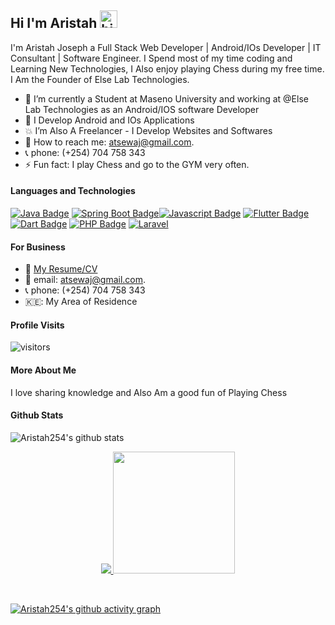 ## Hi I'm Aristah <img src="https://user-images.githubusercontent.com/1303154/88677602-1635ba80-d120-11ea-84d8-d263ba5fc3c0.gif" width="28px" alt="hi">

I'm Aristah Joseph a Full Stack Web Developer | Android/IOs Developer | IT Consultant | Software Engineer. I Spend most of my time coding and Learning New Technologies, I Also enjoy playing Chess during my free time. I Am the Founder of Else Lab Technologies.




<!-- TODO: Add last video link -->
- 🔭 I’m currently a Student at Maseno University and working at @Else Lab Technologies as an Android/IOS software Developer
- 🤔 I Develop Android and IOs Applications
- 💥 I’m Also A Freelancer - I Develop Websites and Softwares
- 📧 How to reach me: atsewaj@gmail.com.
- 📞 phone: (+254) 704 758 343
- ⚡ Fun fact: I play Chess and go to the GYM very often.


#### Languages and Technologies

<!-- TODO: Make technologies links takes you to repositories -->

[![Java Badge](https://img.shields.io/badge/-Java-5382a1?style=for-the-badge&labelColor=black&logo=java&logoColor=5382a1)](#) [![Spring Boot Badge](https://img.shields.io/badge/-SpringBoot-008000?style=for-the-badge&labelColor=black&logo=springboot&logoColor=008000)](#)[![Javascript Badge](https://img.shields.io/badge/-Javascript-F0DB4F?style=for-the-badge&labelColor=black&logo=javascript&logoColor=F0DB4F)](#) [![Flutter Badge](https://img.shields.io/badge/-Flutter-007acc?style=for-the-badge&labelColor=black&logo=flutter&logoColor=007acc)](#) [![Dart Badge](https://img.shields.io/badge/-Dart-007acc?style=for-the-badge&labelColor=black&logo=dart&logoColor=007acc)](#) [![PHP Badge](https://img.shields.io/badge/-Php-474A8A?style=for-the-badge&labelColor=black&logo=php&logoColor=474A8A)](#) [![Laravel](https://img.shields.io/badge/-Laravel-FF0000?style=for-the-badge&labelColor=black&logo=laravel&logoColor=FF0000)](#)


#### For Business  
- :paperclip: [My Resume/CV](https://github.com/Aristah254/Aristah254/blob/master/resumes/resume%20v1.0.pdf)
- 📧 email: atsewaj@gmail.com.
- 📞 phone: (+254) 704 758 343
- 🇰🇪: My Area of Residence


#### Profile Visits 

![visitors](https://visitor-badge.glitch.me/badge?page_id=Aristah254.Aristah254)


 #### More About Me
I love sharing knowledge and Also Am a good fun of Playing Chess




#### Github Stats



![Aristah254's github stats](https://github-readme-stats.vercel.app/api?username=Aristah254&count_private=true&theme=tokyonight&hide=contribs,prs)
<p align="center">
  <a href="https://github.com/anorld-droid">
    <img  src="https://github-readme-stats.vercel.app/api?username=Aristah254&count_private=true&theme=tokyonight&hide=contribs,prs"/>
  </a>
  
  <a href="https://github.com/Aristah254">
    <img  height="195px" src="https://github-readme-stats.vercel.app/api/top-langs/?username=Aristah254&text_color=FFFFFF&bg_color=000000&title_color=94b4a4&langs_count=15&layout=compact&hide_border=true" />
  </a>
</p>
</details>
<br>

[![Aristah254's github activity graph](https://activity-graph.herokuapp.com/graph?username=Aristah254&theme=react-dark)](https://github.com/Aristah254/github-readme-activity-graph)





